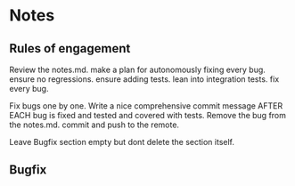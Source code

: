 # Notes

## Rules of engagement

Review the notes.md. make a plan for autonomously fixing every bug. ensure no regressions. ensure adding tests. lean into integration tests. fix every bug.

Fix bugs one by one. Write a nice comprehensive commit message AFTER EACH bug is fixed and tested and covered with tests. Remove the bug from the notes.md. commit and push to the remote.

Leave Bugfix section empty but dont delete the section itself.

## Bugfix


